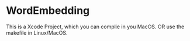 # WordEmbedding

This is a Xcode Project, which you can complie in you MacOS. OR use the makefile in Linux/MacOS.